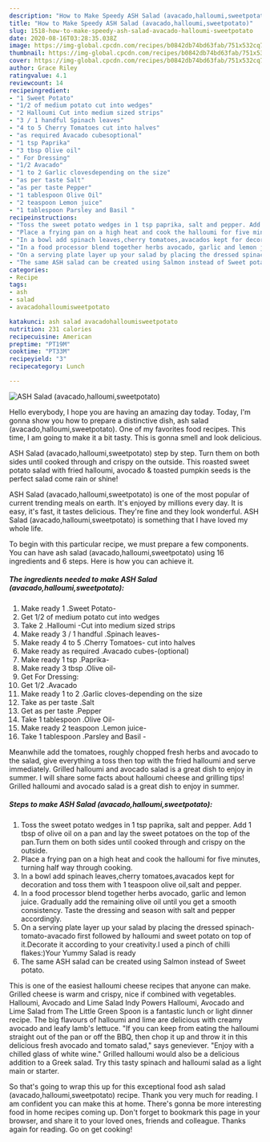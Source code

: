 ```yaml
---
description: "How to Make Speedy ASH Salad (avacado,halloumi,sweetpotato)"
title: "How to Make Speedy ASH Salad (avacado,halloumi,sweetpotato)"
slug: 1518-how-to-make-speedy-ash-salad-avacado-halloumi-sweetpotato
date: 2020-08-16T03:28:35.038Z
image: https://img-global.cpcdn.com/recipes/b0842db74bd63fab/751x532cq70/ash-salad-avacadohalloumisweetpotato-recipe-main-photo.jpg
thumbnail: https://img-global.cpcdn.com/recipes/b0842db74bd63fab/751x532cq70/ash-salad-avacadohalloumisweetpotato-recipe-main-photo.jpg
cover: https://img-global.cpcdn.com/recipes/b0842db74bd63fab/751x532cq70/ash-salad-avacadohalloumisweetpotato-recipe-main-photo.jpg
author: Grace Riley
ratingvalue: 4.1
reviewcount: 14
recipeingredient:
- "1 Sweet Potato"
- "1/2 of medium potato cut into wedges"
- "2 Halloumi Cut into medium sized strips"
- "3 / 1 handful Spinach leaves"
- "4 to 5 Cherry Tomatoes cut into halves"
- "as required Avacado cubesoptional"
- "1 tsp Paprika"
- "3 tbsp Olive oil"
- " For Dressing"
- "1/2 Avacado"
- "1 to 2 Garlic clovesdepending on the size"
- "as per taste Salt"
- "as per taste Pepper"
- "1 tablespoon Olive Oil"
- "2 teaspoon Lemon juice"
- "1 tablespoon Parsley and Basil "
recipeinstructions:
- "Toss the sweet potato wedges in 1 tsp paprika, salt and pepper. Add 1 tbsp of olive oil on a pan and lay the sweet potatoes on the top of the pan.Turn them on both sides until cooked through and crispy on the outside."
- "Place a frying pan on a high heat and cook the halloumi for five minutes, turning half way through cooking."
- "In a bowl add spinach leaves,cherry tomatoes,avacados kept for decoration and toss them with 1 teaspoon olive oil,salt and pepper."
- "In a food processor blend together herbs avocado, garlic and lemon juice. Gradually add the remaining olive oil until you get a smooth consistency. Taste the dressing and season with salt and pepper accordingly."
- "On a serving plate layer up your salad by placing the dressed spinach-tomato-avacado first followed by halloumi and sweet potato on top of it.Decorate it according to your creativity.I used a pinch of chilli flakes:)Your Yummy Salad is ready"
- "The same ASH salad can be created using Salmon instead of Sweet potato."
categories:
- Recipe
tags:
- ash
- salad
- avacadohalloumisweetpotato

katakunci: ash salad avacadohalloumisweetpotato 
nutrition: 231 calories
recipecuisine: American
preptime: "PT19M"
cooktime: "PT33M"
recipeyield: "3"
recipecategory: Lunch

---
```



![ASH Salad (avacado,halloumi,sweetpotato)](https://img-global.cpcdn.com/recipes/b0842db74bd63fab/751x532cq70/ash-salad-avacadohalloumisweetpotato-recipe-main-photo.jpg)

Hello everybody, I hope you are having an amazing day today. Today, I'm gonna show you how to prepare a distinctive dish, ash salad (avacado,halloumi,sweetpotato). One of my favorites food recipes. This time, I am going to make it a bit tasty. This is gonna smell and look delicious.

ASH Salad (avacado,halloumi,sweetpotato) step by step. Turn them on both sides until cooked through and crispy on the outside. This roasted sweet potato salad with fried halloumi, avocado &amp; toasted pumpkin seeds is the perfect salad come rain or shine!

ASH Salad (avacado,halloumi,sweetpotato) is one of the most popular of current trending meals on earth. It's enjoyed by millions every day. It is easy, it's fast, it tastes delicious. They're fine and they look wonderful. ASH Salad (avacado,halloumi,sweetpotato) is something that I have loved my whole life.


To begin with this particular recipe, we must prepare a few components. You can have ash salad (avacado,halloumi,sweetpotato) using 16 ingredients and 6 steps. Here is how you can achieve it.

<!--inarticleads1-->

##### The ingredients needed to make ASH Salad (avacado,halloumi,sweetpotato):

1. Make ready 1 .Sweet Potato-
1. Get 1/2 of medium potato cut into wedges
1. Take 2 .Halloumi -Cut into medium sized strips
1. Make ready 3 / 1 handful .Spinach leaves-
1. Make ready 4 to 5 .Cherry Tomatoes- cut into halves
1. Make ready as required .Avacado cubes-(optional)
1. Make ready 1 tsp .Paprika-
1. Make ready 3 tbsp .Olive oil-
1. Get  For Dressing:
1. Get 1/2 .Avacado
1. Make ready 1 to 2 .Garlic cloves-depending on the size
1. Take as per taste .Salt
1. Get as per taste .Pepper
1. Take 1 tablespoon .Olive Oil-
1. Make ready 2 teaspoon .Lemon juice-
1. Take 1 tablespoon .Parsley and Basil -


Meanwhile add the tomatoes, roughly chopped fresh herbs and avocado to the salad, give everything a toss then top with the fried halloumi and serve immediately. Grilled halloumi and avocado salad is a great dish to enjoy in summer. I will share some facts about halloumi cheese and grilling tips! Grilled halloumi and avocado salad is a great dish to enjoy in summer. 

<!--inarticleads2-->

##### Steps to make ASH Salad (avacado,halloumi,sweetpotato):

1. Toss the sweet potato wedges in 1 tsp paprika, salt and pepper. Add 1 tbsp of olive oil on a pan and lay the sweet potatoes on the top of the pan.Turn them on both sides until cooked through and crispy on the outside.
1. Place a frying pan on a high heat and cook the halloumi for five minutes, turning half way through cooking.
1. In a bowl add spinach leaves,cherry tomatoes,avacados kept for decoration and toss them with 1 teaspoon olive oil,salt and pepper.
1. In a food processor blend together herbs avocado, garlic and lemon juice. Gradually add the remaining olive oil until you get a smooth consistency. Taste the dressing and season with salt and pepper accordingly.
1. On a serving plate layer up your salad by placing the dressed spinach-tomato-avacado first followed by halloumi and sweet potato on top of it.Decorate it according to your creativity.I used a pinch of chilli flakes:)Your Yummy Salad is ready
1. The same ASH salad can be created using Salmon instead of Sweet potato.


This is one of the easiest halloumi cheese recipes that anyone can make. Grilled cheese is warm and crispy, nice if combined with vegetables. Halloumi, Avocado and Lime Salad Indy Powers Halloumi, Avocado and Lime Salad from The Little Green Spoon is a fantastic lunch or light dinner recipe. The big flavours of halloumi and lime are delicious with creamy avocado and leafy lamb&#39;s lettuce. &#34;If you can keep from eating the halloumi straight out of the pan or off the BBQ, then chop it up and throw it in this delicious fresh avocado and tomato salad,&#34; says geneviever. &#34;Enjoy with a chilled glass of white wine.&#34; Grilled halloumi would also be a delicious addition to a Greek salad. Try this tasty spinach and halloumi salad as a light main or starter. 

So that's going to wrap this up for this exceptional food ash salad (avacado,halloumi,sweetpotato) recipe. Thank you very much for reading. I am confident you can make this at home. There's gonna be more interesting food in home recipes coming up. Don't forget to bookmark this page in your browser, and share it to your loved ones, friends and colleague. Thanks again for reading. Go on get cooking!
